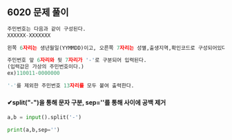 ## 6020 문제 풀이

```py
주민번호는 다음과 같이 구성된다.
XXXXXX-XXXXXXX

왼쪽 6자리는 생년월일(YYMMDD)이고, 오른쪽 7자리는 성별,출생지역,확인코드로 구성되어있다.

주민번호 앞 6자리와 뒷 7자리가 '-'로 구분되어 입력된다.
(입력값은 가상의 주민번호이다.)
ex)110011-0000000

'-'를 제외한 주민번호 13자리를 모두 붙여 출력한다.
```



#### ✔split("-")을 통해 문자 구분,  sep=''를 통해 사이에 공백 제거

```python
a,b = input().split('-')

print(a,b,sep='')
```







